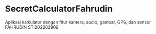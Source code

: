 # SecretCalculatorFahrudin
Aplikasi kalkulator dengan fitur kamera, audio, gambar, GPS, dan sensor FAHRUDIN STI202202909
